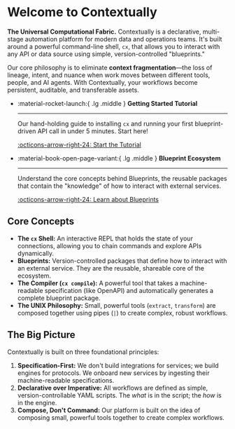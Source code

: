 # Welcome to Contextually

**The Universal Computational Fabric.** Contextually is a declarative, multi-stage automation platform for modern data and operations teams. It's built around a powerful command-line shell, `cx`, that allows you to interact with any API or data source using simple, version-controlled "blueprints."

Our core philosophy is to eliminate **context fragmentation**—the loss of lineage, intent, and nuance when work moves between different tools, people, and AI agents. With Contextually, your workflows become persistent, auditable, and transferable assets.

<div class="grid cards" markdown>

- :material-rocket-launch:{ .lg .middle } **Getting Started Tutorial**

  ***

  Our hand-holding guide to installing `cx` and running your first blueprint-driven API call in under 5 minutes. Start here!

  [:octicons-arrow-right-24: Start the Tutorial](tutorials/getting-started.md)

- :material-book-open-page-variant:{ .lg .middle } **Blueprint Ecosystem**

  ***

  Understand the core concepts behind Blueprints, the reusable packages that contain the "knowledge" of how to interact with external services.

  [:octicons-arrow-right-24: Learn about Blueprints](explanation/blueprint-ecosystem.md)

</div>

## Core Concepts

- **The `cx` Shell:** An interactive REPL that holds the state of your connections, allowing you to chain commands and explore APIs dynamically.
- **Blueprints:** Version-controlled packages that define how to interact with an external service. They are the reusable, shareable core of the ecosystem.
- **The Compiler (`cx compile`):** A powerful tool that takes a machine-readable specification (like OpenAPI) and automatically generates a complete blueprint package.
- **The UNIX Philosophy:** Small, powerful tools (`extract`, `transform`) are composed together using pipes (`|`) to create complex, robust workflows.

## The Big Picture

Contextually is built on three foundational principles:

1.  **Specification-First:** We don't build integrations for services; we build engines for protocols. We onboard new services by ingesting their machine-readable specifications.
2.  **Declarative over Imperative:** All workflows are defined as simple, version-controllable YAML scripts. The _what_ is in the script; the _how_ is in the engine.
3.  **Compose, Don't Command:** Our platform is built on the idea of composing small, powerful tools together to create complex workflows.
